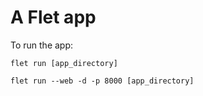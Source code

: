 # A Flet app


To run the app:

```
flet run [app_directory]

flet run --web -d -p 8000 [app_directory]
```

